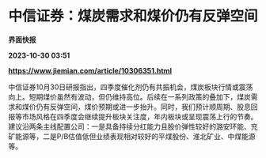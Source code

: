 # 中信证券：煤炭需求和煤价仍有反弹空间
**界面快报**

**2023-10-30 03:51**

**https://www.jiemian.com/article/10306351.html**

中信证券10月30日研报指出，四季度催化剂仍有共振机会，煤炭板块行情或震荡向上。短期煤价虽然有波动，但仍维持高位。后续在一系列政策的叠加下，煤炭需求和煤价仍有反弹空间，煤价预期或进一步抬升。同时，我们预计顺周期、股息回报等市场风格在四季度会继续提升板块关注度，年内板块或呈现震荡上行的节奏。建议沿两条主线配置公司：一是具备持续分红能力且股价弹性较好的潞安环能、兖矿能源等，二是P/B估值低但业绩表现相对较好的平煤股份、淮北矿业、中煤能源等。